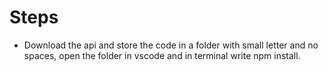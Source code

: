 # Steps 
- Download the api and store the code in a folder with small letter and no spaces, open the folder in vscode and in terminal write npm install.





